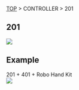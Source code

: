 <a href="http://fabo1.github.io/Web/">TOP</a> > CONTROLLER > 201
## 201
<img src="https://github.com/FaBo1/controller_outin/blob/master/Image/controller_%23201.jpg?raw=true">

## Example
201 + 401 + Robo Hand Kit<br>
<img src="https://github.com/FaBo1/module_servo/blob/master/Image/robohand.jpg?raw=true">
